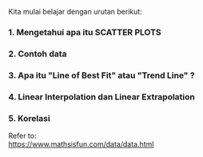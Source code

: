 Kita mulai belajar dengan urutan berikut:  
### 1. Mengetahui apa itu SCATTER PLOTS  
### 2. Contoh data  
### 3. Apa itu "Line of Best Fit" atau "Trend Line" ?  
### 4. Linear Interpolation dan Linear Extrapolation  
### 5. Korelasi







Refer to:  
https://www.mathsisfun.com/data/data.html